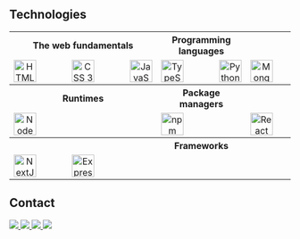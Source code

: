 ## Technologies

<table style="text-align:center">
  <tr>
    <th>The web fundamentals</th>
    <th>Programming languages</th>
    <th>Databases</th>
  </tr>

  <tr>
    <td>
      <div style="display:flex; gap:4rem">
        <img width="40" alt="HTML 5" src="https://cdn.jsdelivr.net/gh/devicons/devicon/icons/html5/html5-original.svg" />
        <img width="40" alt="CSS 3" src="https://cdn.jsdelivr.net/gh/devicons/devicon/icons/css3/css3-original.svg" />
        <img width="40" alt="JavaScript" src="https://cdn.jsdelivr.net/gh/devicons/devicon/icons/javascript/javascript-original.svg" />
      </div>
    </td>
    <td>
      <div style="display:flex; gap:4rem">
        <img width="40" alt="TypeScript" src="https://cdn.jsdelivr.net/gh/devicons/devicon/icons/typescript/typescript-original.svg" />
        <img width="40" alt="Python" src="https://cdn.jsdelivr.net/gh/devicons/devicon/icons/python/python-original.svg" />
      </div>
    </td>
    <td>
      <div style="display:flex; gap:4rem">
        <img width="40" alt="MongoDB" src="https://cdn.jsdelivr.net/gh/devicons/devicon/icons/mongodb/mongodb-original.svg" />
        <img width="40" alt="PostgreSQL" src="https://cdn.jsdelivr.net/gh/devicons/devicon/icons/postgresql/postgresql-original.svg" />
        <img width="40" alt="MySQL" src="https://cdn.jsdelivr.net/gh/devicons/devicon/icons/mysql/mysql-original.svg" />
      </div>
    </td>
  </tr>

  <tr>
    <th>Runtimes</th>
    <th>Package managers</th>
    <th>Libraries</th>
  </tr>

  <tr>
    <td>
      <div style="display:flex; gap:4rem">
        <img width="40" alt="NodeJS" src="https://cdn.jsdelivr.net/gh/devicons/devicon/icons/nodejs/nodejs-original.svg" />
      </div>
    </td>
    <td>
      <div style="display:flex; gap:4rem">
        <img width="40" alt="npm" src="https://cdn.jsdelivr.net/gh/devicons/devicon/icons/npm/npm-original-wordmark.svg" />
      </div>
    </td>
    <td>
      <div style="display:flex; gap:4rem">
        <img width="40" alt="React" src="https://cdn.jsdelivr.net/gh/devicons/devicon/icons/react/react-original.svg" />
        <img width="40" alt="Tailwind CSS" src="https://cdn.jsdelivr.net/gh/devicons/devicon/icons/tailwindcss/tailwindcss-plain.svg" />
      </div>
    </td>
  </tr>

  <tr>
    <th colspan="3">Frameworks</th>
  </tr>

  <tr>
    <td colspan="3">
      <div style="display:flex; gap:4rem">
        <img width="40" alt="NextJS" src="https://cdn.jsdelivr.net/gh/devicons/devicon/icons/nextjs/nextjs-original.svg" />
        <img width="40" alt="ExpressJS" src="https://cdn.jsdelivr.net/gh/devicons/devicon/icons/express/express-original.svg" />
      </div>
    </td>
  </tr>
</table>

## Contact

<div>
  <a href="https://linkedin.com/in/marcusvbbarbosa/" target="_blank">
    <img src="https://img.shields.io/badge/LinkedIn-0077B5?style=for-the-badge&logo=linkedin&logoColor=white">
  </a>
  <a href="https://www.instagram.com/vinicius.bispoo/" target="_blank">
    <img src="https://img.shields.io/badge/Instagram-E4405F?style=for-the-badge&logo=instagram&logoColor=white">
  </a>
  <a href="mailto:bispodevacct@gmail.com" target="_blank">
    <img src="https://img.shields.io/badge/Gmail-D14836?style=for-the-badge&logo=gmail&logoColor=white">
  </a>
  <a href="https://wa.me/qr/TECQPVOSZVBLG1" target="_blank">
    <img src="https://img.shields.io/badge/WhatsApp-25D366?style=for-the-badge&logo=whatsapp&logoColor=white">
  </a>
</div>
